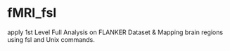 # fMRI_fsl
apply 1st Level Full Analysis on FLANKER Dataset &amp; Mapping brain regions using fsl and Unix commands. 
